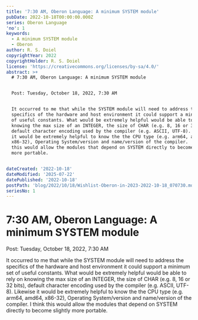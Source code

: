 ```yaml
---
title: '7:30 AM, Oberon Language: A minimum SYSTEM module'
pubDate: 2022-10-18T00:00:00.000Z
series: Oberon Language
'no': 1
keywords:
  - A minimum SYSTEM module
  - Oberon
author: R. S. Doiel
copyrightYear: 2022
copyrightHolder: R. S. Doiel
license: 'https://creativecommons.org/licenses/by-sa/4.0/'
abstract: >+
  # 7:30 AM, Oberon Language: A minimum SYSTEM module


  Post: Tuesday, October 18, 2022, 7:30 AM


  It occurred to me that while the SYSTEM module will need to address the
  specifics of the hardware and host environment it could support a minimum set
  of useful constants. What would be extremely helpful would be able to rely on
  knowing the max size of an INTEGER, the size of CHAR (e.g. 8, 16 or 32 bits),
  default character encoding used by the compiler (e.g. ASCII, UTF-8). Likewise
  it would be extremely helpful to know the the CPU type (e.g. arm64, amd64,
  x86-32), Operating System/version and name/version of the compiler.  I think
  this would allow the modules that depend on SYSTEM directly to become slightly
  more portable.


dateCreated: '2022-10-18'
dateModified: '2025-07-22'
datePublished: '2022-10-18'
postPath: 'blog/2022/10/18/Wishlist-Oberon-in-2023-2022-10-18_070730.md'
seriesNo: 1
---
```


# 7:30 AM, Oberon Language: A minimum SYSTEM module

Post: Tuesday, October 18, 2022, 7:30 AM

It occurred to me that while the SYSTEM module will need to address the specifics of the hardware and host environment it could support a minimum set of useful constants. What would be extremely helpful would be able to rely on knowing the max size of an INTEGER, the size of CHAR (e.g. 8, 16 or 32 bits), default character encoding used by the compiler (e.g. ASCII, UTF-8). Likewise it would be extremely helpful to know the the CPU type (e.g. arm64, amd64, x86-32), Operating System/version and name/version of the compiler.  I think this would allow the modules that depend on SYSTEM directly to become slightly more portable.

